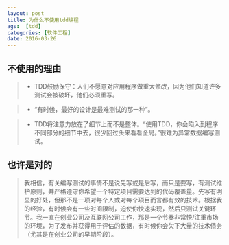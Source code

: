 ```yaml
---
layout: post
title: 为什么不使用tdd编程
ags:  [tdd]
categories: [软件工程]
date: 2016-03-26
---
```


## 不使用的理由

> * TDD鼓励保守：人们不愿意对应用程序做重大修改，因为他们知道许多测试会被破坏，他们必须重写。

> * “有时候，最好的设计是最难测试的那一种”。

> * TDD将注意力放在了细节上而不是整体。“使用TDD，你会陷入到程序不同部分的细节中去，很少回过头来看看全局。”很难为异常数据编写测试。


## 也许是对的

> 我相信，有关编写测试的事情不是说先写或是后写，而只是要写，有测试维护原则，并严格遵守你希望一个特定项目需要达到的代码覆盖量。先写有明显的好处，但那不是一项对每个人或对每个项目而言都有效的技术。根据我的经验，有时候会有一些时间限制，迫使你快速实现，然后只测试关键环节。我一直在创业公司及互联网公司工作，那是一个节奏非常快/注重市场的环境，为了发布并获得用于评估的数据，有时候你会欠下大量的技术债务（尤其是在创业公司的早期阶段）。

